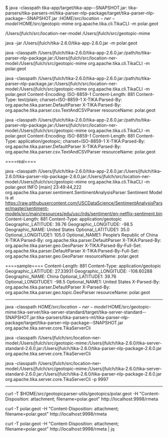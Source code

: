 $ 
java -classpath tika-app/target/tika-app-<LATEST-VERSION>-SNAPSHOT.jar:
tika-parsers/tika-parsers-ml/tika-parser-nlp-package/target/tika-parser-nlp-package-<LATEST-VERSION>-SNAPSHOT.jar
:$HOME/src/location-ner-model:$HOME/src/geotopic-mime org.apache.tika.cli.TikaCLI -m polar.geot

/Users/jfulch/src/location-ner-model
/Users/jfulch/src/geotopic-mime

java -jar /Users/jfulch/tika-2.6.0/tika-app-2.6.0.jar -m polar.geot

java -classpath /Users/jfulch/tika-2.6.0/tika-app-2.6.0.jar:/path/to/tika-parser-nlp-package.jar:/Users/jfulch/src/location-ner-model:/Users/jfulch/src/geotopic-mime org.apache.tika.cli.TikaCLI -m polar.geot

java -classpath /Users/jfulch/tika-2.6.0/tika-app-2.6.0.jar:/path/to/tika-parser-nlp-package.jar:/Users/jfulch/src/location-ner-model:/Users/jfulch/src/geotopic-mime org.apache.tika.cli.TikaCLI -m polar.geot
Content-Encoding: ISO-8859-1
Content-Length: 881
Content-Type: text/plain; charset=ISO-8859-1
X-TIKA:Parsed-By: org.apache.tika.parser.DefaultParser
X-TIKA:Parsed-By: org.apache.tika.parser.csv.TextAndCSVParser
resourceName: polar.geot

java -classpath /Users/jfulch/tika-2.6.0/tika-app-2.6.0.jar:/path/to/tika-parser-nlp-package.jar:/Users/jfulch/src/location-ner-model:/Users/jfulch/src/geotopic-mime org.apache.tika.cli.TikaCLI -m polar.geot
Content-Encoding: ISO-8859-1
Content-Length: 881
Content-Type: application/geotopic; charset=ISO-8859-1
X-TIKA:Parsed-By: org.apache.tika.parser.DefaultParser
X-TIKA:Parsed-By: org.apache.tika.parser.csv.TextAndCSVParser
resourceName: polar.geot

====real====

java -classpath /Users/jfulch/tika-2.6.0/tika-app-2.6.0.jar:/Users/jfulch/tika-2.6.0/tika-parser-nlp-package-2.6.0.jar:/Users/jfulch/src/location-ner-model:/Users/jfulch/src/geotopic-mime org.apache.tika.cli.TikaCLI -m polar.geot
INFO  [main] 23:49:44,222 org.apache.tika.parser.sentiment.SentimentAnalysisParser Sentiment Model is at https://raw.githubusercontent.com/USCDataScience/SentimentAnalysisParser/master/sentiment-models/src/main/resources/edu/usc/irds/sentiment/en-netflix-sentiment.bin
Content-Length: 881
Content-Type: application/geotopic
Geographic_LATITUDE: 39.76
Geographic_LONGITUDE: -98.5
Geographic_NAME: United States
Optional_LATITUDE1: 35.0
Optional_LONGITUDE1: 105.0
Optional_NAME1: People’s Republic of China
X-TIKA:Parsed-By: org.apache.tika.parser.DefaultParser
X-TIKA:Parsed-By: org.apache.tika.parser.geo.GeoParser
X-TIKA:Parsed-By-Full-Set: org.apache.tika.parser.DefaultParser
X-TIKA:Parsed-By-Full-Set: org.apache.tika.parser.geo.GeoParser
resourceName: polar.geot

====sample====
Content-Length: 881
Content-Type: application/geotopic
Geographic_LATITUDE: 27.33931
Geographic_LONGITUDE: -108.60288
Geographic_NAME: China
Optional_LATITUDE1: 39.76
Optional_LONGITUDE1: -98.5
Optional_NAME1: United States
X-Parsed-By: org.apache.tika.parser.DefaultParser
X-Parsed-By: org.apache.tika.parser.geo.topic.GeoParser
resourceName: polar.geot

-----
java -classpath $HOME/src/location-ner-model:$HOME/src/geotopic-mime:tika-server/tika-server-standard/target/tika-server-standard-<LATEST-VERSION>-SNAPSHOT.jar:tika-parsers/tika-parsers-ml/tika-parser-nlp-package/target/tika-parser-nlp-package-<LATEST-VERSION>-SNAPSHOT.jar org.apache.tika.server.core.TikaServerCli

java -classpath /Users/jfulch/src/location-ner-model:/Users/jfulch/src/geotopic-mime:/Users/jfulch/tika-2.6.0/tika-server-standard-2.6.0.jar:/Users/jfulch/tika-2.6.0/tika-parser-nlp-package-2.6.0.jar org.apache.tika.server.core.TikaServerCli

java -classpath /Users/jfulch/src/location-ner-model:/Users/jfulch/src/geotopic-mime:/Users/jfulch/tika-2.6.0/tika-server-standard-2.6.0.jar:/Users/jfulch/tika-2.6.0/tika-parser-nlp-package-2.6.0.jar org.apache.tika.server.core.TikaServerCli -p 9997

-----

curl -T $HOME/src/geotopicparser-utils/geotopics/polar.geot -H "Content-Disposition: attachment; filename=polar.geot" http://localhost:9998/rmeta

curl -T polar.geot -H "Content-Disposition: attachment; filename=polar.geot" http://localhost:9998/rmeta

curl -T polar.geot -H "Content-Disposition: attachment; filename=polar.geot" http://localhost:9998/rmeta | jq